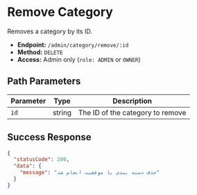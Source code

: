# Remove Category

Removes a category by its ID.

- **Endpoint:** `/admin/category/remove/:id`
- **Method:** `DELETE`
- **Access:** Admin only (`role: ADMIN` or `OWNER`)

## Path Parameters

| Parameter | Type   | Description         |
|-----------|--------|---------------------|
| `id`      | string | The ID of the category to remove |

## Success Response

```json
{
  "statusCode": 200,
  "data": {
    "message": "حذف دسته بندی با موفقیت انجام شد"
  }
}
